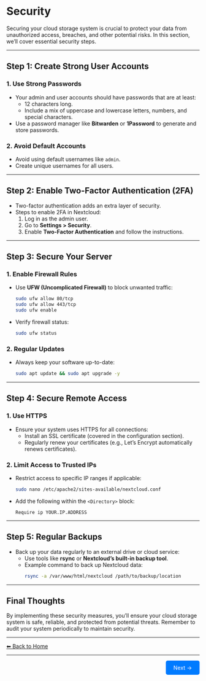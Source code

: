 # Security

Securing your cloud storage system is crucial to protect your data from unauthorized access, breaches, and other potential risks. In this section, we’ll cover essential security steps.

---

## Step 1: Create Strong User Accounts

### **1. Use Strong Passwords**
- Your admin and user accounts should have passwords that are at least:
  - 12 characters long.
  - Include a mix of uppercase and lowercase letters, numbers, and special characters.
- Use a password manager like **Bitwarden** or **1Password** to generate and store passwords.

### **2. Avoid Default Accounts**
- Avoid using default usernames like `admin`.
- Create unique usernames for all users.

---

## Step 2: Enable Two-Factor Authentication (2FA)

- Two-factor authentication adds an extra layer of security.
- Steps to enable 2FA in Nextcloud:
  1. Log in as the admin user.
  2. Go to **Settings > Security**.
  3. Enable **Two-Factor Authentication** and follow the instructions.

---

## Step 3: Secure Your Server

### **1. Enable Firewall Rules**
- Use **UFW (Uncomplicated Firewall)** to block unwanted traffic:
  ```bash
  sudo ufw allow 80/tcp
  sudo ufw allow 443/tcp
  sudo ufw enable
  ```
- Verify firewall status:
  ```bash
  sudo ufw status
  ```

### **2. Regular Updates**
- Always keep your software up-to-date:
  ```bash
  sudo apt update && sudo apt upgrade -y
  ```

---

## Step 4: Secure Remote Access

### **1. Use HTTPS**
- Ensure your system uses HTTPS for all connections:
  - Install an SSL certificate (covered in the configuration section).
  - Regularly renew your certificates (e.g., Let’s Encrypt automatically renews certificates).

### **2. Limit Access to Trusted IPs**
- Restrict access to specific IP ranges if applicable:
  ```bash
  sudo nano /etc/apache2/sites-available/nextcloud.conf
  ```
- Add the following within the `<Directory>` block:
  ```
  Require ip YOUR.IP.ADDRESS
  ```

---

## Step 5: Regular Backups

- Back up your data regularly to an external drive or cloud service:
  - Use tools like **rsync** or **Nextcloud’s built-in backup tool**.
  - Example command to back up Nextcloud data:
    ```bash
    rsync -a /var/www/html/nextcloud /path/to/backup/location
    ```

---

## Final Thoughts

By implementing these security measures, you’ll ensure your cloud storage system is safe, reliable, and protected from potential threats. Remember to audit your system periodically to maintain security.

---
[⬅ Back to Home](index.md)

---

<div style="display: flex; justify-content: flex-end;">
    <a href="NEXT_PAGE.md" style="padding: 10px 20px; background-color: #007bff; color: white; text-decoration: none; border-radius: 5px;">Next &rarr;</a>
</div>
